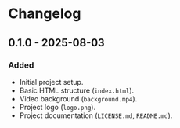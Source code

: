# Changelog

## 0.1.0 - 2025-08-03

### Added

- Initial project setup.
- Basic HTML structure (`index.html`).
- Video background (`background.mp4`).
- Project logo (`logo.png`).
- Project documentation (`LICENSE.md`, `README.md`).
